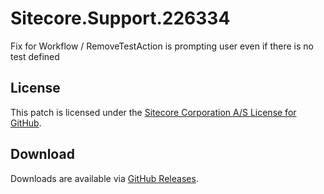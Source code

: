 # Sitecore.Support.226334
Fix for Workflow / RemoveTestAction is prompting user even if there is no test defined

## License  
This patch is licensed under the [Sitecore Corporation A/S License for GitHub](https://github.com/sitecoresupport/Sitecore.Support.226334/blob/master/LICENSE).  

## Download  
Downloads are available via [GitHub Releases](https://github.com/sitecoresupport/Sitecore.Support.226334/releases).  
